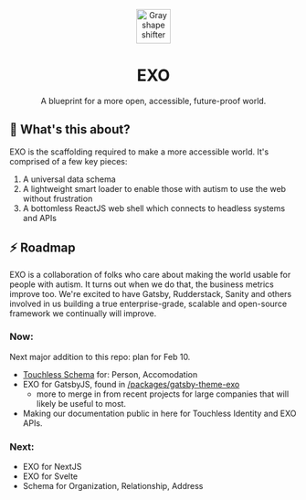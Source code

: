 <p align="center"><a href="https://github.com/nastyox/Rando.js#nastyox"><img src="http://randojs.com/images/shapeShifterGrayAlphaBackground.gif" alt="Gray shape shifter" height="60"/></a></p>
<h1 align="center">EXO</h1>
<p align="center">A blueprint for a more open, accessible, future-proof world.</p>

## :hear_no_evil: What's this about?

EXO is the scaffolding required to make a more accessible world. It's comprised of a few key pieces:

1. A universal data schema
2. A lightweight smart loader to enable those with autism to use the web without frustration
3. A bottomless ReactJS web shell which connects to headless systems and APIs

## :zap: Roadmap

EXO is a collaboration of folks who care about making the world usable for people with autism. It turns out when we do that, the business metrics improve too. We're excited to have Gatsby, Rudderstack, Sanity and others involved in us building a true enterprise-grade, scalable and open-source framework we continually will improve. 

### Now:

Next major addition to this repo: plan for Feb 10. 

- <a href="https://github.com/touchlesscode/schema">Touchless Schema</a> for: Person, Accomodation
- EXO for GatsbyJS, found in <a href="https://github.com/touchlesscode/packages/gatsby-theme-exo">/packages/gatsby-theme-exo</a>
   - more to merge in from recent projects for large companies that will likely be useful to most. 
- Making our documentation public in here for Touchless Identity and EXO APIs. 

### Next:

- EXO for NextJS
- EXO for Svelte
- Schema for Organization, Relationship, Address
